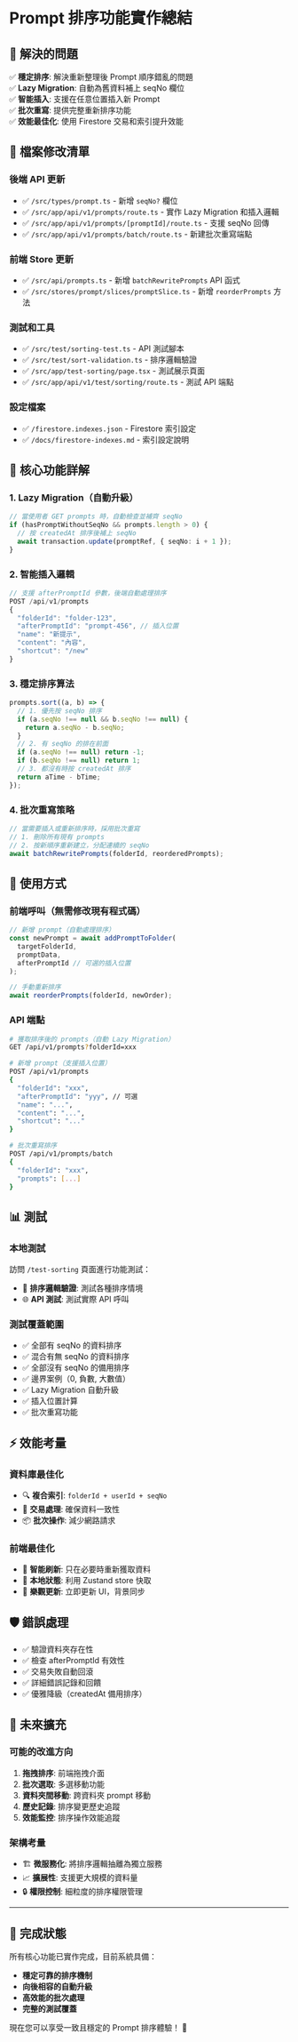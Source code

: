 # Prompt 排序功能實作總結

## 🎯 解決的問題

✅ **穩定排序**: 解決重新整理後 Prompt 順序錯亂的問題  
✅ **Lazy Migration**: 自動為舊資料補上 seqNo 欄位  
✅ **智能插入**: 支援在任意位置插入新 Prompt  
✅ **批次重寫**: 提供完整重新排序功能  
✅ **效能最佳化**: 使用 Firestore 交易和索引提升效能  

## 📁 檔案修改清單

### 後端 API 更新
- ✅ `/src/types/prompt.ts` - 新增 `seqNo?` 欄位
- ✅ `/src/app/api/v1/prompts/route.ts` - 實作 Lazy Migration 和插入邏輯
- ✅ `/src/app/api/v1/prompts/[promptId]/route.ts` - 支援 seqNo 回傳
- ✅ `/src/app/api/v1/prompts/batch/route.ts` - 新建批次重寫端點

### 前端 Store 更新
- ✅ `/src/api/prompts.ts` - 新增 `batchRewritePrompts` API 函式
- ✅ `/src/stores/prompt/slices/promptSlice.ts` - 新增 `reorderPrompts` 方法

### 測試和工具
- ✅ `/src/test/sorting-test.ts` - API 測試腳本
- ✅ `/src/test/sort-validation.ts` - 排序邏輯驗證
- ✅ `/src/app/test-sorting/page.tsx` - 測試展示頁面
- ✅ `/src/app/api/v1/test/sorting/route.ts` - 測試 API 端點

### 設定檔案
- ✅ `/firestore.indexes.json` - Firestore 索引設定
- ✅ `/docs/firestore-indexes.md` - 索引設定說明

## 🔧 核心功能詳解

### 1. Lazy Migration（自動升級）
```typescript
// 當使用者 GET prompts 時，自動檢查並補齊 seqNo
if (hasPromptWithoutSeqNo && prompts.length > 0) {
  // 按 createdAt 排序後補上 seqNo
  await transaction.update(promptRef, { seqNo: i + 1 });
}
```

### 2. 智能插入邏輯
```typescript
// 支援 afterPromptId 參數，後端自動處理排序
POST /api/v1/prompts
{
  "folderId": "folder-123",
  "afterPromptId": "prompt-456", // 插入位置
  "name": "新提示",
  "content": "內容",
  "shortcut": "/new"
}
```

### 3. 穩定排序算法
```typescript
prompts.sort((a, b) => {
  // 1. 優先按 seqNo 排序
  if (a.seqNo !== null && b.seqNo !== null) {
    return a.seqNo - b.seqNo;
  }
  // 2. 有 seqNo 的排在前面
  if (a.seqNo !== null) return -1;
  if (b.seqNo !== null) return 1;
  // 3. 都沒有時按 createdAt 排序
  return aTime - bTime;
});
```

### 4. 批次重寫策略
```typescript
// 當需要插入或重新排序時，採用批次重寫
// 1. 刪除所有現有 prompts
// 2. 按新順序重新建立，分配連續的 seqNo
await batchRewritePrompts(folderId, reorderedPrompts);
```

## 🚀 使用方式

### 前端呼叫（無需修改現有程式碼）
```typescript
// 新增 prompt（自動處理排序）
const newPrompt = await addPromptToFolder(
  targetFolderId,
  promptData,
  afterPromptId // 可選的插入位置
);

// 手動重新排序
await reorderPrompts(folderId, newOrder);
```

### API 端點
```bash
# 獲取排序後的 prompts（自動 Lazy Migration）
GET /api/v1/prompts?folderId=xxx

# 新增 prompt（支援插入位置）
POST /api/v1/prompts
{
  "folderId": "xxx",
  "afterPromptId": "yyy", // 可選
  "name": "...",
  "content": "...",
  "shortcut": "..."
}

# 批次重寫排序
POST /api/v1/prompts/batch
{
  "folderId": "xxx",
  "prompts": [...]
}
```

## 📊 測試

### 本地測試
訪問 `/test-sorting` 頁面進行功能測試：
- 🧪 **排序邏輯驗證**: 測試各種排序情境
- 🌐 **API 測試**: 測試實際 API 呼叫

### 測試覆蓋範圍
- ✅ 全部有 seqNo 的資料排序
- ✅ 混合有無 seqNo 的資料排序
- ✅ 全部沒有 seqNo 的備用排序
- ✅ 邊界案例（0, 負數, 大數值）
- ✅ Lazy Migration 自動升級
- ✅ 插入位置計算
- ✅ 批次重寫功能

## ⚡ 效能考量

### 資料庫最佳化
- 🔍 **複合索引**: `folderId + userId + seqNo`
- 🔄 **交易處理**: 確保資料一致性
- 📦 **批次操作**: 減少網路請求

### 前端最佳化
- 🎯 **智能刷新**: 只在必要時重新獲取資料
- 💾 **本地狀態**: 利用 Zustand store 快取
- 🔄 **樂觀更新**: 立即更新 UI，背景同步

## 🛡️ 錯誤處理

- ✅ 驗證資料夾存在性
- ✅ 檢查 afterPromptId 有效性
- ✅ 交易失敗自動回滾
- ✅ 詳細錯誤記錄和回饋
- ✅ 優雅降級（createdAt 備用排序）

## 🔮 未來擴充

### 可能的改進方向
1. **拖拽排序**: 前端拖拽介面
2. **批次選取**: 多選移動功能
3. **資料夾間移動**: 跨資料夾 prompt 移動
4. **歷史記錄**: 排序變更歷史追蹤
5. **效能監控**: 排序操作效能追蹤

### 架構考量
- 🏗️ **微服務化**: 將排序邏輯抽離為獨立服務
- 📈 **擴展性**: 支援更大規模的資料量
- 🔒 **權限控制**: 細粒度的排序權限管理

---

## 🎉 完成狀態

所有核心功能已實作完成，目前系統具備：
- **穩定可靠的排序機制**
- **向後相容的自動升級**
- **高效能的批次處理**
- **完整的測試覆蓋**

現在您可以享受一致且穩定的 Prompt 排序體驗！ 🚀
